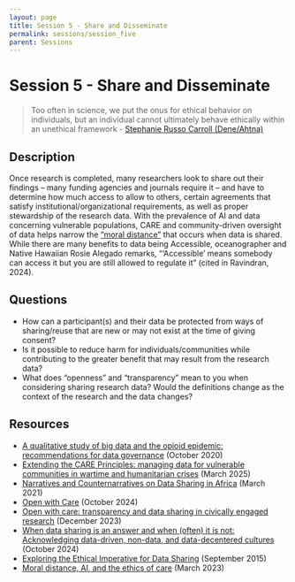 ```yaml
---
layout: page
title: Session 5 - Share and Disseminate
permalink: sessions/session_five
parent: Sessions
---
```


# Session 5 - Share and Disseminate

> Too often in science, we put the onus for ethical behavior on individuals, but an individual cannot ultimately behave ethically within an unethical framework - [Stephanie Russo Carroll (Dene/Ahtna)][1]

## Description

Once research is completed, many researchers look to share out their findings – many funding agencies and journals require it – and have to determine how much access to allow to others, certain agreements that satisfy institutional/organizational requirements, as well as proper stewardship of the research data. With the prevalence of AI and data concerning vulnerable populations, CARE and community-driven oversight of data helps narrow the [“moral distance”][2] that occurs when data is shared. While there are many benefits to data being Accessible, oceanographer and Native Hawaiian Rosie Alegado remarks, “‘Accessible’ means somebody can access it but you are still allowed to regulate it” (cited in Ravindran, 2024).  

## Questions

- How can a participant(s) and their data be protected from ways of sharing/reuse that are new or may not exist at the time of giving consent?
- Is it possible to reduce harm for individuals/communities while contributing to the greater benefit that may result from the research data?
- What does “openness” and “transparency” mean to you when considering sharing research data? Would the definitions change as the context of the research and the data changes? 

## Resources

- [A qualitative study of big data and the opioid epidemic: recommendations for data governance](https://bmcmedethics.biomedcentral.com/articles/10.1186/s12910-020-00544-9) (October 2020)
- [Extending the CARE Principles: managing data for vulnerable communities in wartime and humanitarian crises](https://doi.org/10.1038/s41597-025-04756-9) (March 2025)
- [Narratives and Counternarratives on Data Sharing in Africa](https://arxiv.org/pdf/2103.01168) (March 2021)
- [Open with Care](https://www.science.org/doi/pdf/10.1126/science.adu0429) (October 2024)
- [Open with care: transparency and data sharing in civically engaged research](https://doi.org/10.1080/21565503.2025.2492026) (December 2023)
- [When data sharing is an answer and when (often) it is not: Acknowledging data-driven, non-data, and data-decentered cultures](https://asistdl.onlinelibrary.wiley.com/doi/full/10.1002/asi.24957) (October 2024)
- [Exploring the Ethical Imperative for Data Sharing](https://www.ncbi.nlm.nih.gov/books/NBK321546/) (September 2015)
- [Moral distance, AI, and the ethics of care](https://pmc.ncbi.nlm.nih.gov/articles/PMC10033285/) (March 2023) 




[1]: https://doi.org/10.1126/science.adu0429 "Open with care"
[2]: https://www.ncbi.nlm.nih.gov/books/NBK321546/
